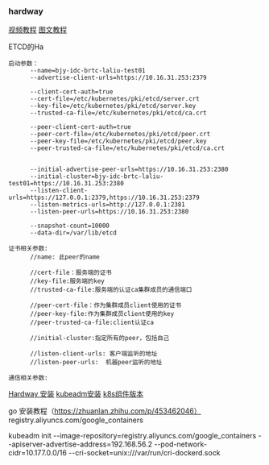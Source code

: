 ### hardway
[视频教程](https://www.youtube.com/watch?v=uUupRagM7m0&list=PL2We04F3Y_41jYdadX55fdJplDvgNGENo)
[图文教程](https://github.com/mmumshad/kubernetes-the-hard-way)



ETCD的Ha

```
启动参数：
      --name=bjy-idc-brtc-laliu-test01
      --advertise-client-urls=https://10.16.31.253:2379

      --client-cert-auth=true
      --cert-file=/etc/kubernetes/pki/etcd/server.crt
      --key-file=/etc/kubernetes/pki/etcd/server.key
      --trusted-ca-file=/etc/kubernetes/pki/etcd/ca.crt

      --peer-client-cert-auth=true
      --peer-cert-file=/etc/kubernetes/pki/etcd/peer.crt
      --peer-key-file=/etc/kubernetes/pki/etcd/peer.key
      --peer-trusted-ca-file=/etc/kubernetes/pki/etcd/ca.crt


      --initial-advertise-peer-urls=https://10.16.31.253:2380
      --initial-cluster=bjy-idc-brtc-laliu-test01=https://10.16.31.253:2380
      --listen-client-urls=https://127.0.0.1:2379,https://10.16.31.253:2379
      --listen-metrics-urls=http://127.0.0.1:2381
      --listen-peer-urls=https://10.16.31.253:2380

      --snapshot-count=10000
      --data-dir=/var/lib/etcd

```

```
证书相关参数:
      //name: 此peer的name

      //cert-file：服务端的证书
      //key-file:服务端的key
      //trusted-ca-file:服务端的认证ca集群成员的通信端口

      //peer-cert-file：作为集群成员client使用的证书
      //peer-key-file:作为集群成员client使用的key
      //peer-trusted-ca-file:client认证ca

      //initial-cluster:指定所有的peer，包括自己

      //listen-client-urls: 客户端监听的地址
      //listen-peer-urls:  机器peer监听的地址
```

```
通信相关参数:
```

[Hardway 安装](https://www.youtube.com/watch?v=uUupRagM7m0&list=PL2We04F3Y_41jYdadX55fdJplDvgNGENo)
[kubeadm安装](https://kubernetes.io/docs/setup/production-environment/tools/kubeadm/install-kubeadm/)
[k8s组件版本](https://kubernetes.io/releases/version-skew-policy/#supported-versions)



go 安装教程（https://zhuanlan.zhihu.com/p/453462046）
registry.aliyuncs.com/google_containers

kubeadm init --image-repository=registry.aliyuncs.com/google_containers --apiserver-advertise-address=192.168.56.2 --pod-network-cidr=10.177.0.0/16 --cri-socket=unix:///var/run/cri-dockerd.sock
